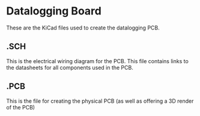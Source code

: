 # Datalogging Board

These are the KiCad files used to create the datalogging PCB.

## .SCH 
This is the electrical wiring diagram for the PCB. This file contains links to the datasheets for all components used in the PCB.

## .PCB
This is the file for creating the physical PCB (as well as offering a 3D render of the PCB)
